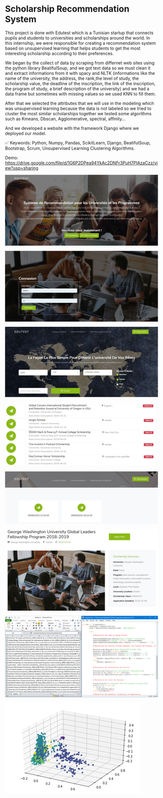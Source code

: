 # Scholarship Recommendation System

This project is done with Edutest which is a Tunisian startup that connects pupils and students to universities and scholarships around the world.
In this internship, we were responsible for creating a recommendation system based on unsupervised learning that helps students to get the most interesting scholarship according to their preferences.

We began by the collect of data by scraping from differnet web sites using the python library BeatifulSoup, and we got text data so we must clean it and extract informations from it with spacy and NLTK (informations like the name of the university, the address, the rank,the level of study, the scholarship value, the deadline of the inscription, the link of the inscription, the program of study, a brief description of the university) and we had a data frame but sometimes with missing values so we used KNN to fill them.

After that we selected the attributes that we will use in the modeling which was unsupervised learning because the data is not labeled so we tried to cluster the most similar scholarships together we tested some algorithms such as Kmeans, Dbscan, Agglomerative, spectral, affinity...

And we developed a website with the framework Django where we deployed our model.

✅ Keywords: Python, Numpy, Pandas, ScikitLearn, Django, BeatifulSoup, Bootstrap, Scrum, Unsupervised Learning Clustering Algorithms.


Demo: https://drive.google.com/file/d/1G6P2DPea94YkAc2DNFr3PuH7PIAzaCzz/view?usp=sharing



![](web0.JPG)

![](web1.JPG)

![](web3.JPG)

![](web4.JPG)

![](web5.JPG)

![](web8.JPG)

![](scraping.jpg)

![](kmeansv.png)

